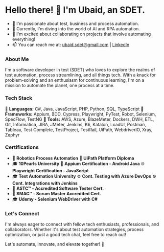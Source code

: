 # Hello there! 👋 I'm Ubaid, an SDET.

- 👀 I'm passionate about test, business and process automation.
- 🌱 Currently, I'm diving into the world of AI and RPA automation.
- 💞️ I'm excited about collaborating on projects that involve automating everything!
- 📫 You can reach me at: ubaid.sdet@gmail.com | [LinkedIn](https://www.linkedin.com/in/ubaidsdet/)

### About Me

I'm a software developer in test (SDET) who loves to explore the realms of test automation, process streamlining, and all things tech. With a knack for problem-solving and an enthusiasm for continuous learning, I'm on a mission to automate the planet, one process at a time.

### Tech Stack

🔹 **Languages:** C#, Java, JavaScript, PHP, Python, SQL, TypeScript
🔸 **Frameworks:** Appium, BDD, Cypress, Playwright, PyTest, Robot, Selenium, SpecFlow, TestNG
🔹 **Tools:** AWS, Azure, BlazeMeter, Dockers, DWH, ETL, Git, Informatica, JIRA, JMeter, Jenkins, K6, Katalon, LoadUI, Postman, Tableau, Test Complete, TestProject, TestRail, UiPath, WebdriverIO, Xray, Zephyr

### Certifications

- 🤖 **Robotics Process Automation**
  🤖 **UiPath Platform Diploma**
- 🎓 **10Pearls University**
  📱 **Appium Certification - Android Java**
  🌐 **Playwright Certification - JavaScript**
- 🎓 **Test Automation University**
  ⚙️ **Cont. Testing with Azure DevOps**
  ⚙️ **Cont. Integrations with Jenkins**
- 📜 **ASTC™ - Accredited Software Tester Cert.**
- 📜 **SMAC™ - Scrum Master Accredited Cert.**
- 🎓 **Udemy - Selenium WebDriver with C#**

### Let's Connect

I'm always eager to connect with fellow tech enthusiasts, professionals, and collaborators. Whether it's about test automation strategies, process optimization, or just a good tech chat, feel free to reach out!

Let's automate, innovate, and elevate together! 🚀
